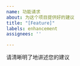 ```yaml
---
name: 功能请求
about: 为这个项目提供好的建议
title: "[Feature]"
labels: enhancement
assignees: ''

---
```


请清晰明了地讲述您的建议
